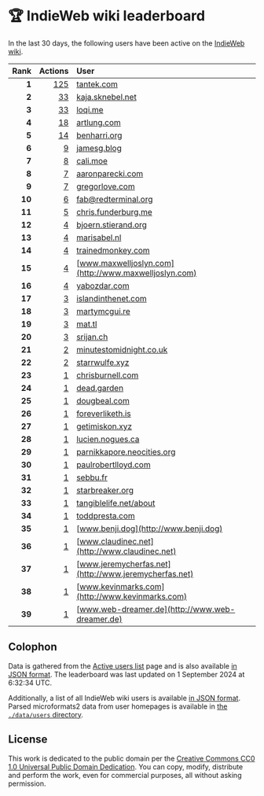 # 🏆 IndieWeb wiki leaderboard

In the last 30 days, the following users have been active on the [IndieWeb wiki](https://indieweb.org).

| Rank | Actions | User |
|-----:|--------:|:-----|
| **1** | [125](https://indieweb.org/Special:Contributions/Tantek.com) | [tantek.com](http://tantek.com) |
| **2** | [33](https://indieweb.org/Special:Contributions/Kaja.sknebel.net) | [kaja.sknebel.net](http://kaja.sknebel.net) |
| **3** | [33](https://indieweb.org/Special:Contributions/Loqi.me) | [loqi.me](http://loqi.me) |
| **4** | [18](https://indieweb.org/Special:Contributions/Artlung.com) | [artlung.com](http://artlung.com) |
| **5** | [14](https://indieweb.org/Special:Contributions/Benharri.org) | [benharri.org](http://benharri.org) |
| **6** | [9](https://indieweb.org/Special:Contributions/Jamesg.blog) | [jamesg.blog](http://jamesg.blog) |
| **7** | [8](https://indieweb.org/Special:Contributions/Cali.moe) | [cali.moe](http://cali.moe) |
| **8** | [7](https://indieweb.org/Special:Contributions/Aaronparecki.com) | [aaronparecki.com](http://aaronparecki.com) |
| **9** | [7](https://indieweb.org/Special:Contributions/Gregorlove.com) | [gregorlove.com](http://gregorlove.com) |
| **10** | [6](https://indieweb.org/Special:Contributions/Fab@redterminal.org) | [fab@redterminal.org](http://fab@redterminal.org) |
| **11** | [5](https://indieweb.org/Special:Contributions/Chris.funderburg.me) | [chris.funderburg.me](http://chris.funderburg.me) |
| **12** | [4](https://indieweb.org/Special:Contributions/Bjoern.stierand.org) | [bjoern.stierand.org](http://bjoern.stierand.org) |
| **13** | [4](https://indieweb.org/Special:Contributions/Marisabel.nl) | [marisabel.nl](http://marisabel.nl) |
| **14** | [4](https://indieweb.org/Special:Contributions/Trainedmonkey.com) | [trainedmonkey.com](http://trainedmonkey.com) |
| **15** | [4](https://indieweb.org/Special:Contributions/Www.maxwelljoslyn.com) | [www.maxwelljoslyn.com](http://www.maxwelljoslyn.com) |
| **16** | [4](https://indieweb.org/Special:Contributions/Yabozdar.com) | [yabozdar.com](http://yabozdar.com) |
| **17** | [3](https://indieweb.org/Special:Contributions/Islandinthenet.com) | [islandinthenet.com](http://islandinthenet.com) |
| **18** | [3](https://indieweb.org/Special:Contributions/Martymcgui.re) | [martymcgui.re](http://martymcgui.re) |
| **19** | [3](https://indieweb.org/Special:Contributions/Mat.tl) | [mat.tl](http://mat.tl) |
| **20** | [3](https://indieweb.org/Special:Contributions/Srijan.ch) | [srijan.ch](http://srijan.ch) |
| **21** | [2](https://indieweb.org/Special:Contributions/Minutestomidnight.co.uk) | [minutestomidnight.co.uk](http://minutestomidnight.co.uk) |
| **22** | [2](https://indieweb.org/Special:Contributions/Starrwulfe.xyz) | [starrwulfe.xyz](http://starrwulfe.xyz) |
| **23** | [1](https://indieweb.org/Special:Contributions/Chrisburnell.com) | [chrisburnell.com](http://chrisburnell.com) |
| **24** | [1](https://indieweb.org/Special:Contributions/Dead.garden) | [dead.garden](http://dead.garden) |
| **25** | [1](https://indieweb.org/Special:Contributions/Dougbeal.com) | [dougbeal.com](http://dougbeal.com) |
| **26** | [1](https://indieweb.org/Special:Contributions/Foreverliketh.is) | [foreverliketh.is](http://foreverliketh.is) |
| **27** | [1](https://indieweb.org/Special:Contributions/Getimiskon.xyz) | [getimiskon.xyz](http://getimiskon.xyz) |
| **28** | [1](https://indieweb.org/Special:Contributions/Lucien.nogues.ca) | [lucien.nogues.ca](http://lucien.nogues.ca) |
| **29** | [1](https://indieweb.org/Special:Contributions/Parnikkapore.neocities.org) | [parnikkapore.neocities.org](http://parnikkapore.neocities.org) |
| **30** | [1](https://indieweb.org/Special:Contributions/Paulrobertlloyd.com) | [paulrobertlloyd.com](http://paulrobertlloyd.com) |
| **31** | [1](https://indieweb.org/Special:Contributions/Sebbu.fr) | [sebbu.fr](http://sebbu.fr) |
| **32** | [1](https://indieweb.org/Special:Contributions/Starbreaker.org) | [starbreaker.org](http://starbreaker.org) |
| **33** | [1](https://indieweb.org/Special:Contributions/Tangiblelife.net_about) | [tangiblelife.net/about](http://tangiblelife.net/about) |
| **34** | [1](https://indieweb.org/Special:Contributions/Toddpresta.com) | [toddpresta.com](http://toddpresta.com) |
| **35** | [1](https://indieweb.org/Special:Contributions/Www.benji.dog) | [www.benji.dog](http://www.benji.dog) |
| **36** | [1](https://indieweb.org/Special:Contributions/Www.claudinec.net) | [www.claudinec.net](http://www.claudinec.net) |
| **37** | [1](https://indieweb.org/Special:Contributions/Www.jeremycherfas.net) | [www.jeremycherfas.net](http://www.jeremycherfas.net) |
| **38** | [1](https://indieweb.org/Special:Contributions/Www.kevinmarks.com) | [www.kevinmarks.com](http://www.kevinmarks.com) |
| **39** | [1](https://indieweb.org/Special:Contributions/Www.web-dreamer.de) | [www.web-dreamer.de](http://www.web-dreamer.de) |


## Colophon

Data is gathered from the [Active users list](https://indieweb.org/Special:ActiveUsers) page and is also available [in JSON format](https://github.com/jgarber623/indieweb-wiki-leaderboard/blob/main/data/leaderboard.json). The leaderboard was last updated on 1 September 2024 at 6:32:34 UTC.

Additionally, a list of all IndieWeb wiki users is available [in JSON format](https://github.com/jgarber623/indieweb-wiki-leaderboard/blob/main/data/users.json). Parsed microformats2 data from user homepages is available in [the `./data/users` directory](https://github.com/jgarber623/indieweb-wiki-leaderboard/blob/main/data/users).

## License

This work is dedicated to the public domain per the [Creative Commons CC0 1.0 Universal Public Domain Dedication](https://creativecommons.org/publicdomain/zero/1.0/). You can copy, modify, distribute and perform the work, even for commercial purposes, all without asking permission.
